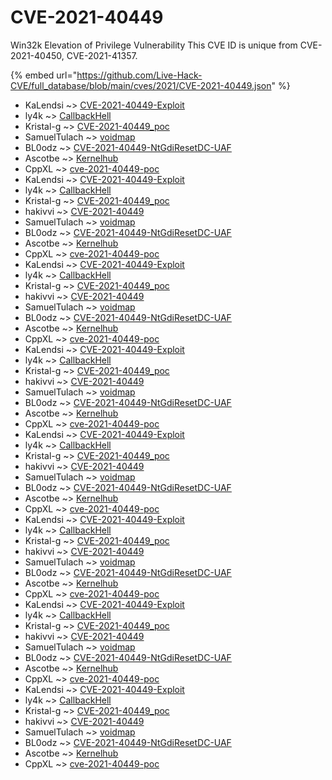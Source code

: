 # CVE-2021-40449

Win32k Elevation of Privilege Vulnerability This CVE ID is unique from CVE-2021-40450, CVE-2021-41357.

{% embed url="https://github.com/Live-Hack-CVE/full_database/blob/main/cves/2021/CVE-2021-40449.json" %}


* KaLendsi ~> [CVE-2021-40449-Exploit](https://www.alice-snow.ru/2021/database/cve-2021-40449/cve-2021-40449-exploit-kalendsi)
* ly4k ~> [CallbackHell](https://www.alice-snow.ru/2021/database/cve-2021-40449/callbackhell-ly4k)
* Kristal-g ~> [CVE-2021-40449_poc](https://www.alice-snow.ru/2021/database/cve-2021-40449/cve-2021-40449_poc-kristal-g)
* SamuelTulach ~> [voidmap](https://www.alice-snow.ru/2021/database/cve-2021-40449/voidmap-samueltulach)
* BL0odz ~> [CVE-2021-40449-NtGdiResetDC-UAF](https://www.alice-snow.ru/2021/database/cve-2021-40449/cve-2021-40449-ntgdiresetdc-uaf-bl0odz)
* Ascotbe ~> [Kernelhub](https://www.alice-snow.ru/2021/database/cve-2021-40449/kernelhub-ascotbe)
* CppXL ~> [cve-2021-40449-poc](https://www.alice-snow.ru/2021/database/cve-2021-40449/cve-2021-40449-poc-cppxl)
* KaLendsi ~> [CVE-2021-40449-Exploit](https://www.alice-snow.ru/2021/database/cve-2021-40449/cve-2021-40449-exploit-kalendsi)
* ly4k ~> [CallbackHell](https://www.alice-snow.ru/2021/database/cve-2021-40449/callbackhell-ly4k)
* Kristal-g ~> [CVE-2021-40449_poc](https://www.alice-snow.ru/2021/database/cve-2021-40449/cve-2021-40449_poc-kristal-g)
* hakivvi ~> [CVE-2021-40449](https://www.alice-snow.ru/2021/database/cve-2021-40449/cve-2021-40449-hakivvi)
* SamuelTulach ~> [voidmap](https://www.alice-snow.ru/2021/database/cve-2021-40449/voidmap-samueltulach)
* BL0odz ~> [CVE-2021-40449-NtGdiResetDC-UAF](https://www.alice-snow.ru/2021/database/cve-2021-40449/cve-2021-40449-ntgdiresetdc-uaf-bl0odz)
* Ascotbe ~> [Kernelhub](https://www.alice-snow.ru/2021/database/cve-2021-40449/kernelhub-ascotbe)
* CppXL ~> [cve-2021-40449-poc](https://www.alice-snow.ru/2021/database/cve-2021-40449/cve-2021-40449-poc-cppxl)
* KaLendsi ~> [CVE-2021-40449-Exploit](https://www.alice-snow.ru/2021/database/cve-2021-40449/cve-2021-40449-exploit-kalendsi)
* ly4k ~> [CallbackHell](https://www.alice-snow.ru/2021/database/cve-2021-40449/callbackhell-ly4k)
* Kristal-g ~> [CVE-2021-40449_poc](https://www.alice-snow.ru/2021/database/cve-2021-40449/cve-2021-40449_poc-kristal-g)
* hakivvi ~> [CVE-2021-40449](https://www.alice-snow.ru/2021/database/cve-2021-40449/cve-2021-40449-hakivvi)
* SamuelTulach ~> [voidmap](https://www.alice-snow.ru/2021/database/cve-2021-40449/voidmap-samueltulach)
* BL0odz ~> [CVE-2021-40449-NtGdiResetDC-UAF](https://www.alice-snow.ru/2021/database/cve-2021-40449/cve-2021-40449-ntgdiresetdc-uaf-bl0odz)
* Ascotbe ~> [Kernelhub](https://www.alice-snow.ru/2021/database/cve-2021-40449/kernelhub-ascotbe)
* CppXL ~> [cve-2021-40449-poc](https://www.alice-snow.ru/2021/database/cve-2021-40449/cve-2021-40449-poc-cppxl)
* KaLendsi ~> [CVE-2021-40449-Exploit](https://www.alice-snow.ru/2021/database/cve-2021-40449/cve-2021-40449-exploit-kalendsi)
* ly4k ~> [CallbackHell](https://www.alice-snow.ru/2021/database/cve-2021-40449/callbackhell-ly4k)
* Kristal-g ~> [CVE-2021-40449_poc](https://www.alice-snow.ru/2021/database/cve-2021-40449/cve-2021-40449_poc-kristal-g)
* hakivvi ~> [CVE-2021-40449](https://www.alice-snow.ru/2021/database/cve-2021-40449/cve-2021-40449-hakivvi)
* SamuelTulach ~> [voidmap](https://www.alice-snow.ru/2021/database/cve-2021-40449/voidmap-samueltulach)
* BL0odz ~> [CVE-2021-40449-NtGdiResetDC-UAF](https://www.alice-snow.ru/2021/database/cve-2021-40449/cve-2021-40449-ntgdiresetdc-uaf-bl0odz)
* Ascotbe ~> [Kernelhub](https://www.alice-snow.ru/2021/database/cve-2021-40449/kernelhub-ascotbe)
* CppXL ~> [cve-2021-40449-poc](https://www.alice-snow.ru/2021/database/cve-2021-40449/cve-2021-40449-poc-cppxl)
* KaLendsi ~> [CVE-2021-40449-Exploit](https://www.alice-snow.ru/2021/database/cve-2021-40449/cve-2021-40449-exploit-kalendsi)
* ly4k ~> [CallbackHell](https://www.alice-snow.ru/2021/database/cve-2021-40449/callbackhell-ly4k)
* Kristal-g ~> [CVE-2021-40449_poc](https://www.alice-snow.ru/2021/database/cve-2021-40449/cve-2021-40449_poc-kristal-g)
* hakivvi ~> [CVE-2021-40449](https://www.alice-snow.ru/2021/database/cve-2021-40449/cve-2021-40449-hakivvi)
* SamuelTulach ~> [voidmap](https://www.alice-snow.ru/2021/database/cve-2021-40449/voidmap-samueltulach)
* BL0odz ~> [CVE-2021-40449-NtGdiResetDC-UAF](https://www.alice-snow.ru/2021/database/cve-2021-40449/cve-2021-40449-ntgdiresetdc-uaf-bl0odz)
* Ascotbe ~> [Kernelhub](https://www.alice-snow.ru/2021/database/cve-2021-40449/kernelhub-ascotbe)
* CppXL ~> [cve-2021-40449-poc](https://www.alice-snow.ru/2021/database/cve-2021-40449/cve-2021-40449-poc-cppxl)
* KaLendsi ~> [CVE-2021-40449-Exploit](https://www.alice-snow.ru/2021/database/cve-2021-40449/cve-2021-40449-exploit-kalendsi)
* ly4k ~> [CallbackHell](https://www.alice-snow.ru/2021/database/cve-2021-40449/callbackhell-ly4k)
* Kristal-g ~> [CVE-2021-40449_poc](https://www.alice-snow.ru/2021/database/cve-2021-40449/cve-2021-40449_poc-kristal-g)
* hakivvi ~> [CVE-2021-40449](https://www.alice-snow.ru/2021/database/cve-2021-40449/cve-2021-40449-hakivvi)
* SamuelTulach ~> [voidmap](https://www.alice-snow.ru/2021/database/cve-2021-40449/voidmap-samueltulach)
* BL0odz ~> [CVE-2021-40449-NtGdiResetDC-UAF](https://www.alice-snow.ru/2021/database/cve-2021-40449/cve-2021-40449-ntgdiresetdc-uaf-bl0odz)
* Ascotbe ~> [Kernelhub](https://www.alice-snow.ru/2021/database/cve-2021-40449/kernelhub-ascotbe)
* CppXL ~> [cve-2021-40449-poc](https://www.alice-snow.ru/2021/database/cve-2021-40449/cve-2021-40449-poc-cppxl)
* KaLendsi ~> [CVE-2021-40449-Exploit](https://www.alice-snow.ru/2021/database/cve-2021-40449/cve-2021-40449-exploit-kalendsi)
* ly4k ~> [CallbackHell](https://www.alice-snow.ru/2021/database/cve-2021-40449/callbackhell-ly4k)
* Kristal-g ~> [CVE-2021-40449_poc](https://www.alice-snow.ru/2021/database/cve-2021-40449/cve-2021-40449_poc-kristal-g)
* hakivvi ~> [CVE-2021-40449](https://www.alice-snow.ru/2021/database/cve-2021-40449/cve-2021-40449-hakivvi)
* SamuelTulach ~> [voidmap](https://www.alice-snow.ru/2021/database/cve-2021-40449/voidmap-samueltulach)
* BL0odz ~> [CVE-2021-40449-NtGdiResetDC-UAF](https://www.alice-snow.ru/2021/database/cve-2021-40449/cve-2021-40449-ntgdiresetdc-uaf-bl0odz)
* Ascotbe ~> [Kernelhub](https://www.alice-snow.ru/2021/database/cve-2021-40449/kernelhub-ascotbe)
* CppXL ~> [cve-2021-40449-poc](https://www.alice-snow.ru/2021/database/cve-2021-40449/cve-2021-40449-poc-cppxl)
* KaLendsi ~> [CVE-2021-40449-Exploit](https://www.alice-snow.ru/2021/database/cve-2021-40449/cve-2021-40449-exploit-kalendsi)
* ly4k ~> [CallbackHell](https://www.alice-snow.ru/2021/database/cve-2021-40449/callbackhell-ly4k)
* Kristal-g ~> [CVE-2021-40449_poc](https://www.alice-snow.ru/2021/database/cve-2021-40449/cve-2021-40449_poc-kristal-g)
* hakivvi ~> [CVE-2021-40449](https://www.alice-snow.ru/2021/database/cve-2021-40449/cve-2021-40449-hakivvi)
* SamuelTulach ~> [voidmap](https://www.alice-snow.ru/2021/database/cve-2021-40449/voidmap-samueltulach)
* BL0odz ~> [CVE-2021-40449-NtGdiResetDC-UAF](https://www.alice-snow.ru/2021/database/cve-2021-40449/cve-2021-40449-ntgdiresetdc-uaf-bl0odz)
* Ascotbe ~> [Kernelhub](https://www.alice-snow.ru/2021/database/cve-2021-40449/kernelhub-ascotbe)
* CppXL ~> [cve-2021-40449-poc](https://www.alice-snow.ru/2021/database/cve-2021-40449/cve-2021-40449-poc-cppxl)
